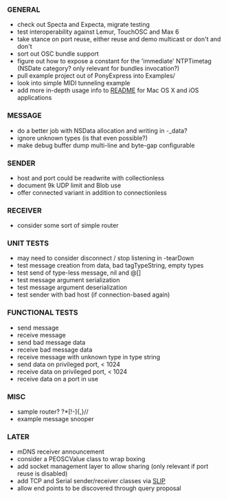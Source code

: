 
### GENERAL
- check out Specta and Expecta, migrate testing
- test interoperability against Lemur, TouchOSC and Max 6
- take stance on port reuse, either reuse and demo multicast or don't and don't
- sort out OSC bundle support
- figure out how to expose a constant for the 'immediate' NTPTimetag (NSDate category? only relevant for bundles invocation?)
- pull example project out of PonyExpress into Examples/
- look into simple MIDI tunneling example
- add more in-depth usage info to [README](README.md) for Mac OS X and iOS applications

### MESSAGE
- do a better job with NSData allocation and writing in -_data?
- ignore unknown types (is that even possible?)
- make debug buffer dump multi-line and byte-gap configurable

### SENDER
- host and port could be readwrite with collectionless
- document 9k UDP limit and Blob use
- offer connected variant in addition to connectionless

### RECEIVER
- consider some sort of simple router

### UNIT TESTS
- may need to consider disconnect / stop listening in -tearDown
- test message creation from data, bad tagTypeString, empty types
- test send of type-less message, nil and @[]
- test message argument serialization
- test message argument deserialization
- test sender with bad host (if connection-based again)

### FUNCTIONAL TESTS
- send message
- receive message
- send bad message data
- receive bad message data
- receive message with unknown type in type string
- send data on privileged port, < 1024
- receive data on privileged port, < 1024
- receive data on a port in use

### MISC
- sample router? ?*[!-]{,}//
- example message snooper

### LATER
- mDNS receiver announcement
- consider a PEOSCValue class to wrap boxing
- add socket management layer to allow sharing (only relevant if port reuse is disabled)
- add TCP and Serial sender/receiver classes via [SLIP](http://en.wikipedia.org/wiki/Serial_Line_Internet_Protocol)
- allow end points to be discovered through query proposal
